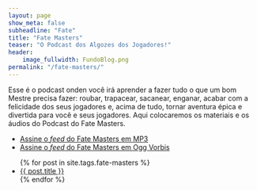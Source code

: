 ```yaml
---
layout: page
show_meta: false
subheadline: "Fate"
title: "Fate Masters"
teaser: "O Podcast dos Algozes dos Jogadores!"
header:
    image_fullwidth: FundoBlog.png
permalink: "/fate-masters/"
---
```


Esse é  o podcast onden você  irá aprender a  fazer tudo o que  um bom
Mestre precisa fazer: roubar, trapacear, sacanear, enganar, acabar com
a  felicidade dos  seus jogadores  e, acima  de tudo,  tornar aventura
épica  e divertida  para você  e seus  jogadores. Aqui  colocaremos os
materiais e os áudios do Podcast do Fate Masters.

- [Assine o _feed_ do Fate Masters em MP3][fate-masters-feed]
- [Assine o _feed_ do Fate Masters em Ogg Vorbis][fate-masters-ogg-feed]

<ul>
    {% for post in site.tags.fate-masters %}
    <li><a href="{{ site.url }}{{ post.url }}">{{ post.title }}</a></li>
    {% endfor %}
</ul>

[fate-masters-feed]: <http://feeds.feedburner.com/FateMastersRPG>
[fate-masters-ogg-feed]: <http://feeds.feedburner.com/FateMastersRPG-OGG>

